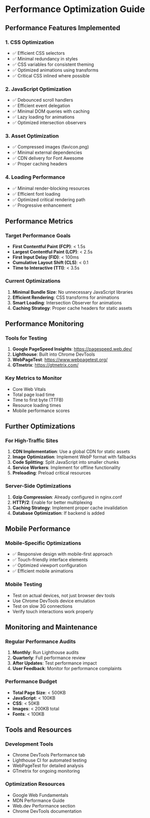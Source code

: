 # Performance Optimization Guide

## Performance Features Implemented

### 1. CSS Optimization
- ✅ Efficient CSS selectors
- ✅ Minimal redundancy in styles
- ✅ CSS variables for consistent theming
- ✅ Optimized animations using transforms
- ✅ Critical CSS inlined where possible

### 2. JavaScript Optimization
- ✅ Debounced scroll handlers
- ✅ Efficient event delegation
- ✅ Minimal DOM queries with caching
- ✅ Lazy loading for animations
- ✅ Optimized intersection observers

### 3. Asset Optimization
- ✅ Compressed images (favicon.png)
- ✅ Minimal external dependencies
- ✅ CDN delivery for Font Awesome
- ✅ Proper caching headers

### 4. Loading Performance
- ✅ Minimal render-blocking resources
- ✅ Efficient font loading
- ✅ Optimized critical rendering path
- ✅ Progressive enhancement

## Performance Metrics

### Target Performance Goals
- **First Contentful Paint (FCP)**: < 1.5s
- **Largest Contentful Paint (LCP)**: < 2.5s
- **First Input Delay (FID)**: < 100ms
- **Cumulative Layout Shift (CLS)**: < 0.1
- **Time to Interactive (TTI)**: < 3.5s

### Current Optimizations
1. **Minimal Bundle Size**: No unnecessary JavaScript libraries
2. **Efficient Rendering**: CSS transforms for animations
3. **Smart Loading**: Intersection Observer for animations
4. **Caching Strategy**: Proper cache headers for static assets

## Performance Monitoring

### Tools for Testing
1. **Google PageSpeed Insights**: https://pagespeed.web.dev/
2. **Lighthouse**: Built into Chrome DevTools
3. **WebPageTest**: https://www.webpagetest.org/
4. **GTmetrix**: https://gtmetrix.com/

### Key Metrics to Monitor
- Core Web Vitals
- Total page load time
- Time to first byte (TTFB)
- Resource loading times
- Mobile performance scores

## Further Optimizations

### For High-Traffic Sites
1. **CDN Implementation**: Use a global CDN for static assets
2. **Image Optimization**: Implement WebP format with fallbacks
3. **Code Splitting**: Split JavaScript into smaller chunks
4. **Service Workers**: Implement for offline functionality
5. **Preloading**: Preload critical resources

### Server-Side Optimizations
1. **Gzip Compression**: Already configured in nginx.conf
2. **HTTP/2**: Enable for better multiplexing
3. **Caching Strategy**: Implement proper cache invalidation
4. **Database Optimization**: If backend is added

## Mobile Performance

### Mobile-Specific Optimizations
- ✅ Responsive design with mobile-first approach
- ✅ Touch-friendly interface elements
- ✅ Optimized viewport configuration
- ✅ Efficient mobile animations

### Mobile Testing
- Test on actual devices, not just browser dev tools
- Use Chrome DevTools device emulation
- Test on slow 3G connections
- Verify touch interactions work properly

## Monitoring and Maintenance

### Regular Performance Audits
1. **Monthly**: Run Lighthouse audits
2. **Quarterly**: Full performance review
3. **After Updates**: Test performance impact
4. **User Feedback**: Monitor for performance complaints

### Performance Budget
- **Total Page Size**: < 500KB
- **JavaScript**: < 100KB
- **CSS**: < 50KB
- **Images**: < 200KB total
- **Fonts**: < 100KB

## Tools and Resources

### Development Tools
- Chrome DevTools Performance tab
- Lighthouse CI for automated testing
- WebPageTest for detailed analysis
- GTmetrix for ongoing monitoring

### Optimization Resources
- Google Web Fundamentals
- MDN Performance Guide
- Web.dev Performance section
- Chrome DevTools documentation
